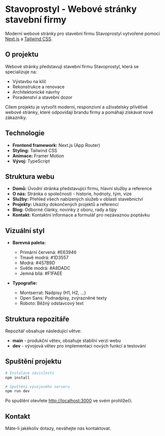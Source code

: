 # Stavoprostyl - Webové stránky stavební firmy

Moderní webové stránky pro stavební firmu Stavoprostyl vytvořené pomocí [Next.js](https://nextjs.org) a [Tailwind CSS](https://tailwindcss.com).

## O projektu

Webové stránky představují stavební firmu Stavoprostyl, která se specializuje na:

- Výstavbu na klíč
- Rekonstrukce a renovace
- Architektonické návrhy
- Poradenství a stavební dozor

Cílem projektu je vytvořit moderní, responzivní a uživatelsky přívětivé webové stránky, které odpovídají brandu firmy a pomáhají získávat nové zákazníky.

## Technologie

- **Frontend framework:** Next.js (App Router)
- **Styling:** Tailwind CSS
- **Animace:** Framer Motion
- **Vývoj:** TypeScript

## Struktura webu

- **Domů:** Úvodní stránka představující firmu, hlavní služby a reference
- **O nás:** Stránka o společnosti - historie, hodnoty, tým, vize
- **Služby:** Přehled všech nabízených služeb v oblasti stavebnictví
- **Projekty:** Ukázky dokončených projektů a referencí
- **Blog:** Odborné články, novinky z oboru, rady a tipy
- **Kontakt:** Kontaktní informace a formulář pro nezávaznou poptávku

## Vizuální styl

- **Barevná paleta:**
  - Primární červená: #E63946
  - Tmavě modrá: #1D3557
  - Modrá: #457B9D
  - Světle modrá: #A8DADC
  - Jemná bílá: #F1FAEE

- **Typografie:**
  - Montserrat: Nadpisy (H1, H2, ...)
  - Open Sans: Podnadpisy, zvýrazněné texty
  - Roboto: Běžný odstavcový text

## Struktura repozitáře

Repozitář obsahuje následující větve:
- **main** - produkční větev, obsahuje stabilní verzi webu
- **dev** - vývojová větev pro implementaci nových funkcí a testování

## Spuštění projektu

```bash
# Instalace závislostí
npm install

# Spuštění vývojového serveru
npm run dev
```

Po spuštění otevřete [http://localhost:3000](http://localhost:3000) ve svém prohlížeči.

## Kontakt

Máte-li jakékoliv dotazy, neváhejte nás kontaktovat.
